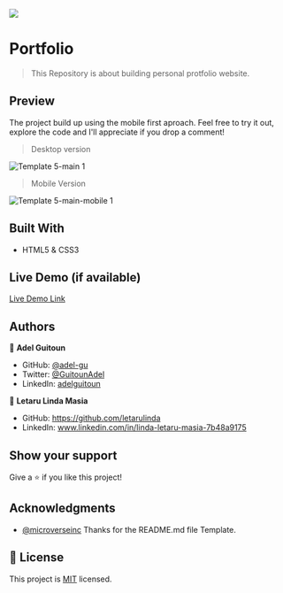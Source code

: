![](https://img.shields.io/badge/Microverse-blueviolet)

# Portfolio

> This Repository is about building personal protfolio website.

## Preview

The project build up using the mobile first aproach. Feel free to try it out, explore the code and I'll appreciate if you drop a comment!

> Desktop version

![Template 5-main 1](https://user-images.githubusercontent.com/68030297/187212418-3d962f4a-f2b6-4276-9301-196e83396326.png)

> Mobile Version

![Template 5-main-mobile 1](https://user-images.githubusercontent.com/68030297/187213523-fa749acc-ce80-4847-b8a5-9b41279102b3.png)

## Built With

- HTML5 & CSS3

## Live Demo (if available)

[Live Demo Link](https://adel-gu.github.io/portfolio-mobile-first/)

## Authors

👤 **Adel Guitoun**

- GitHub: [@adel-gu](https://github.com/adel-gu)
- Twitter: [@GuitounAdel](https://twitter.com/@GuitounAdel)
- LinkedIn: [adelguitoun](https://linkedin.com/in/adelguitoun)

👤 **Letaru Linda Masia**

- GitHub: https://github.com/letarulinda
- LinkedIn: www.linkedin.com/in/linda-letaru-masia-7b48a9175

## Show your support

Give a ⭐️ if you like this project!

## Acknowledgments

- [@microverseinc](https://github.com/microverseinc) Thanks for the README.md file Template.

## 📝 License

This project is [MIT](./MIT.md) licensed.
